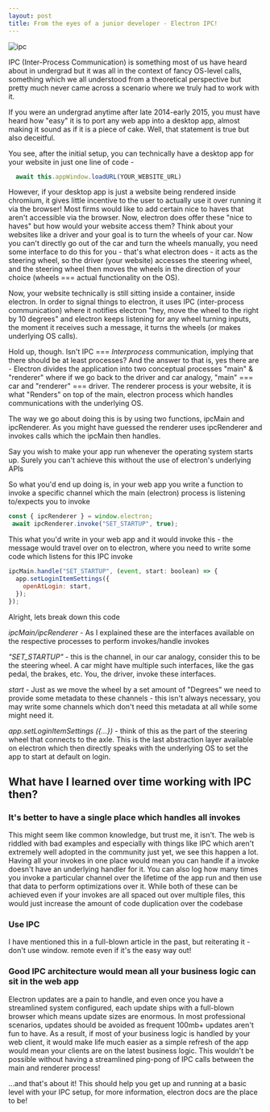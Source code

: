 ```yaml
---
layout: post
title: From the eyes of a junior developer - Electron IPC!
---
```

![ipc](https://user-images.githubusercontent.com/25403969/107105148-da0bb100-684a-11eb-9e39-9161d6f36271.png)

IPC (Inter-Process Communication) is something most of us have heard about in undergrad but it was all in the context of fancy OS-level calls, something which we all understood from a theoretical perspective but pretty much never came across a scenario where we truly had to work with it.

If you were an undergrad anytime after late 2014-early 2015, you must have heard how "easy" it is to port any web app into a desktop app, almost making it sound as if it is a piece of cake.
Well, that statement is true but also deceitful.

You see, after the initial setup, you can technically have a desktop app for your website in just one line of code -

```javascript
  await this.appWindow.loadURL(YOUR_WEBSITE_URL)
```

However, if your desktop app is just a website being rendered inside chromium, it gives little incentive to the user to actually use it over running it via the browser!
Most firms would like to add certain nice to haves that aren't accessible via the browser. Now, electron does offer these "nice to haves" but how would your website access them?
Think about your websites like a driver and your goal is to turn the wheels of your car. Now you can't directly go out of the car and turn the wheels manually, you need some interface to do this for you - that's what electron does - it acts as the steering wheel, so the driver (your website) accesses the steering wheel, and the steering wheel then moves the wheels in the direction of your choice (wheels === actual functionality on the OS).

Now, your website technically is still sitting inside a container, inside electron. In order to signal things to electron, it uses IPC (inter-process communication) where it notifies electron "hey, move the wheel to the right by 10 degrees" and electron keeps listening for any wheel turning inputs, the moment it receives such a message, it turns the wheels (or makes underlying OS calls).

Hold up, though. Isn't IPC === *Interprocess* communication, implying that there should be at least processes? And the answer to that is, yes there are - Electron divides the application into two conceptual processes "main" & "renderer" where if we go back to the driver and car analogy, "main" === car and "renderer" === driver. The renderer process is your website, it is what "Renders" on top of the main, electron process which handles communications with the underlying OS.

The way we go about doing this is by using two functions, ipcMain and ipcRenderer. As you might have guessed the renderer uses ipcRenderer and invokes calls which the ipcMain then handles.

Say you wish to make your app run whenever the operating system starts up. Surely you can't achieve this without the use of electron's underlying APIs

So what you'd end up doing is, in your web app you write a function to invoke a specific channel which the main (electron) process is listening to/expects you to invoke

```javascript
const { ipcRenderer } = window.electron;
 await ipcRenderer.invoke("SET_STARTUP", true);
```

This what you'd write in your web app and it would invoke this - the message would travel over on to electron, where you need to write some code which listens for this IPC invoke

```javascript
ipcMain.handle("SET_STARTUP", (event, start: boolean) => {
  app.setLoginItemSettings({
    openAtLogin: start,
  });
});
```

Alright, lets break down this code

*ipcMain/ipcRenderer* - As I explained these are the interfaces available on the respective processes to perform invokes/handle invokes

*"SET_STARTUP"* - this is the channel, in our car analogy, consider this to be the steering wheel. A car might have multiple such interfaces, like the gas pedal, the brakes, etc. You, the driver, invoke these interfaces.

*start* - Just as we move the wheel by a set amount of "Degrees" we need to provide some metadata to these channels - this isn't always necessary, you may write some channels which don't need this metadata at all while some might need it.

*app.setLoginItemSettings ({...})* - think of this as the part of the steering wheel that connects to the axle. This is the last abstraction layer available on electron which then directly speaks with the underlying OS to set the app to start at default on login.

## What have I learned over time working with IPC then?

### It's better to have a single place which handles all invokes

This might seem like common knowledge, but trust me, it isn't. The web is riddled with bad examples and especially with things like IPC which aren't extremely well adopted in the community just yet, we see this happen a lot.
Having all your invokes in one place would mean you can handle if a invoke doesn't have an underlying handler for it.
You can also log how many times you invoke a particular channel over the lifetime of the app run and then use that data to perform optimizations over it.
While both of these can be achieved even if your invokes are all spaced out over multiple files, this would just increase the amount of code duplication over the codebase

### Use IPC

I have mentioned this in a full-blown article in the past, but reiterating it - don't use window. remote even if it's the easy way out!

### Good IPC architecture would mean all your business logic can sit in the web app

Electron updates are a pain to handle, and even once you have a streamlined system configured, each update ships with a full-blown browser which means update sizes are enormous. In most professional scenarios, updates should be avoided as frequent 100mb+ updates aren't fun to have. As a result, if most of your business logic is handled by your web client, it would make life much easier as a simple refresh of the app would mean your clients are on the latest business logic. This wouldn't be possible without having a streamlined ping-pong of IPC calls between the main and renderer process!

...and that's about it! This should help you get up and running at a basic level with your IPC setup, for more information, electron docs are the place to be!
